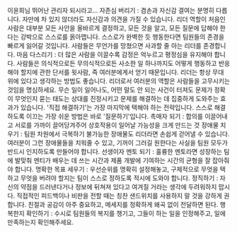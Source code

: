 이윤희님 뛰어난 관리자 되시라고...
자존심 버리기 : 겸손과 자신감 결여는 분명히 다릅니다. 자만에 차 있지 않더라도 자신감과 의견을 가질 수 있습니다.
리더 역할이 처음인 사람은 대부분 모든 사안을 올바르게 결정하고, 모든 것을 알고, 모든 질문에 답해야 한다는 강박으로 스스로를 옭아맵니다. 스스로가 완벽한 듯 행동한다면 팀원들의 존경을 빠르게 잃어갈 것입니다. 사람들은 무언가를 망쳤으면 사과할 줄 아는 리더를 존경합니다.
마음 다스리기 : 더 많은 사람을 이끌수록 감정은 억누르고 평정심을 유지해야 합니다. 사람들은 의식적으로든 무의식적으로든 사소한 일 하나까지도 어떻게 행동하고 반응해야 할지에 관한 단서를 윗사람, 즉 여러분에게서 얻기 때문입니다.
리더는 항상 무대 위에 있다고 생각하는 방법도 좋습니다. 리더로서 여러분의 역할은 사람들을 고무시키는 것임을 명심하세요.
무슨 일이 일어나도, 어떤 말도 안 되는 사건이 터져도 문제가 정확이 무엇인지 묻는 태도는 상대를 진정시키고 문제를 해결하는 데 집중하게 도와주는 효과가 있습니다.
'직접 해결하기'는 가장 마지막에 택해야 하는 전략입니다. 스스로 해결하도록 이끄는 가장 쉬운 방법은 바로 '질문하기'입니다.
촉매자 되기 : 합의를 이끌어내고 서로를 가까이 끌어당겨주어 상호작용이 일어날 가능성을 크게 만드는 것
장애물 치우기 : 팀원 차원에서 극복하기 불가능한 장애물도 리더라면 손쉽게 걷어낼 수 있습니다. 여러분이 그런 장애물들을 치워줄 수 있고, 기꺼이 그러길 원한다는 사실을 팀원 모두가 반드시 인지하도록 만들어야 합니다.
선생이자 멘토 되기 : 훌륭한 멘토라면 성장하는 팀에 발맞춰 멘티가 배우는 데 쓰는 시간과 제품 개발에 기여하는 시간의 균형을 잘 잡아줘야 합니다.
명확한 목표 세우기 : 우선순위를 명확히 설정해놓고, 구체적으로 무엇을 택하고 무엇을 버려야 할지는 팀이 스스로 정하도록 적시에 도와야 합니다.
정직하기 : 자신의 약점을 드러낸다거나 정보에 뒤쳐져 있다고 여겨질 거라는 생각에 두려워하지 맙시다.
직접적인 피드백이나 비판을 전할 때는 칭찬 샌드위치를 사용하지 말 것을 강하게 권합니다. 친절과 공감이 아주 중요하고, 메세지를 정확하게 왜곡 없이 전달하면 된다.
행복한지 확인하기 : 수시로 팀원들의 복지를 챙기고, 그들이 하는 일을 인정해주고, 일에 만족하는지 확인해주세요.
